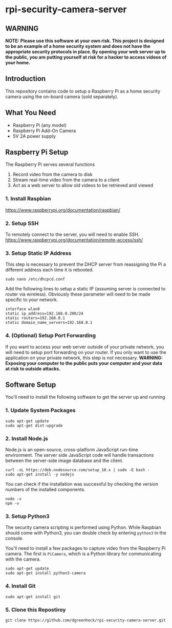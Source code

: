 # rpi-security-camera-server

## WARNING
**NOTE: Please use this software at your own risk. This project is designed to be an example of a home security system and does not have the appropriate security protocols in place. By opening your web server up to the public, you are putting yourself at risk for a hacker to access videos of your home.**

## Introduction
This repository contains code to setup a Raspberry Pi as a home security camera using the on-board camera (sold separately).

## What You Need

* Raspberry Pi (any model)
* Raspberry Pi Add-On Camera
* 5V 2A power supply

## Raspberry Pi Setup
The Raspberry Pi serves several functions
1. Record video from the camera to disk
2. Stream real-time video from the camera to a client
3. Act as a web server to allow old videos to be retrieved and viewed

### 1. Install Raspbian
https://www.raspberrypi.org/documentation/raspbian/

### 2. Setup SSH
To remotely connect to the server, you will need to enable SSH.
https://www.raspberrypi.org/documentation/remote-access/ssh/

### 3. Setup Static IP Address
This step is necessary to prevent the DHCP server from reassigning the Pi a different address each time it is rebooted.
```
sudo nano /etc/dhcpcd.conf
```
Add the following lines to setup a static IP (assuming server is connected to router via wireless). Obviously these parameter will need to be made specific to your network.
```
interface wlan0
static ip_address=192.168.0.200/24
static routers=192.168.0.1
static domain_name_servers=192.168.0.1
```

### 4. (Optional) Setup Port Forwarding
If you want to access your web server outside of your private network, you will need to setup port forwarding on your router. If you only want to use the application on your private network, this step is not necessary. **WARNING: Exposing your computer to the public puts your computer and your data at risk to outside attacks.**

## Software Setup
You'll need to install the following software to get the server up and running

### 1. Update System Packages
```
sudo apt-get update
sudo apt-get dist-upgrade
```

### 2. Install Node.js
Node.js is an open-source, cross-platform JavaScript run-time environment. The server side JavaScript code will handle transactions between the server-side image database and the client.
```
curl -sL https://deb.nodesource.com/setup_10.x | sudo -E bash -
sudo apt-get install -y nodejs
```
You can check if the installation was successful by checking the version numbers of the installed components.
```
node -v
npm -v
```

### 3. Setup Python3
The security camera scripting is performed using Python. While Raspbian should come with Python3, you can double check by entering `python3` in the console.

You'll need to install a few packages to capture video from the Raspberry Pi camera. The first is `PiCamera`, which is a Python library for communicating with the camera.
```
sudo apt-get update
sudo apt-get install python3-camera
```

### 4. Install Git
```
sudo apt-get install git
```

### 5. Clone this Repostiroy
```
git clone https://github.com/dgreenheck/rpi-security-camera-server.git
